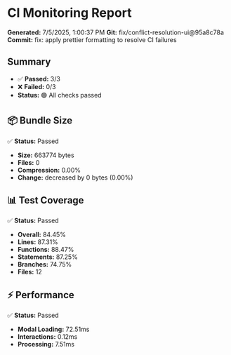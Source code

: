 # CI Monitoring Report

**Generated:** 7/5/2025, 1:00:37 PM
**Git:** fix/conflict-resolution-ui@95a8c78a
**Commit:** fix: apply prettier formatting to resolve CI failures

## Summary

- ✅ **Passed:** 3/3
- ❌ **Failed:** 0/3
- **Status:** 🟢 All checks passed

## 📦 Bundle Size

✅ **Status:** Passed
- **Size:** 663774 bytes
- **Files:** 0
- **Compression:** 0.00%
- **Change:** decreased by 0 bytes (0.00%)

## 📊 Test Coverage

✅ **Status:** Passed
- **Overall:** 84.45%
- **Lines:** 87.31%
- **Functions:** 88.47%
- **Statements:** 87.25%
- **Branches:** 74.75%
- **Files:** 12

## ⚡ Performance

✅ **Status:** Passed
- **Modal Loading:** 72.51ms
- **Interactions:** 0.12ms
- **Processing:** 7.51ms

